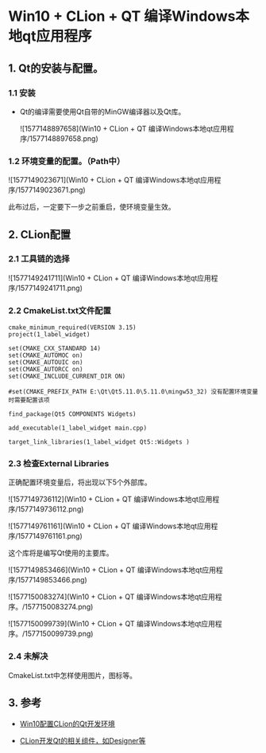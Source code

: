 # Win10 + CLion + QT 编译Windows本地qt应用程序

## 1.	Qt的安装与配置。

### 1.1	安装

- Qt的编译需要使用Qt自带的MinGW编译器以及Qt库。

    ![1577148897658](Win10 + CLion + QT 编译Windows本地qt应用程序/1577148897658.png)

### 1.2	环境变量的配置。（Path中）

![1577149023671](Win10 + CLion + QT 编译Windows本地qt应用程序/1577149023671.png)

此布过后，一定要下一步之前重启，使环境变量生效。

## 2.	CLion配置

### 2.1	工具链的选择

![1577149241711](Win10 + CLion + QT 编译Windows本地qt应用程序/1577149241711.png)

### 2.2 CmakeList.txt文件配置

```
cmake_minimum_required(VERSION 3.15)
project(1_label_widget)

set(CMAKE_CXX_STANDARD 14)
set(CMAKE_AUTOMOC on)
set(CMAKE_AUTOUIC on)
set(CMAKE_AUTORCC on)
set(CMAKE_INCLUDE_CURRENT_DIR ON)

#set(CMAKE_PREFIX_PATH E:\Qt\Qt5.11.0\5.11.0\mingw53_32) 没有配置环境变量时需要配置该项

find_package(Qt5 COMPONENTS Widgets)

add_executable(1_label_widget main.cpp)

target_link_libraries(1_label_widget Qt5::Widgets )
```

### 2.3	检查External Libraries

正确配置环境变量后，将出现以下5个外部库。

![1577149736112](Win10 + CLion + QT 编译Windows本地qt应用程序/1577149736112.png)

![1577149761161](Win10 + CLion + QT 编译Windows本地qt应用程序/1577149761161.png)

这个库将是编写Qt使用的主要库。

![1577149853466](Win10 + CLion + QT 编译Windows本地qt应用程序/1577149853466.png)

![1577150083274](Win10 + CLion + QT 编译Windows本地qt应用程序。/1577150083274.png)

![1577150099739](Win10 + CLion + QT 编译Windows本地qt应用程序。/1577150099739.png)

### 2.4	未解决

CmakeList.txt中怎样使用图片，图标等。

## 3.	参考

- [Win10配置CLion的Qt开发环境](https://blog.csdn.net/iamjingong/article/details/80876040?locationNum=8&fps=1)

- [CLion开发Qt的相关组件，如Designer等](https://blog.csdn.net/qq_33365649/article/details/91508348)

